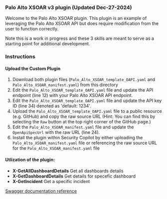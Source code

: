 ### Palo Alto XSOAR v3 plugin (Updated Dec-27-2024)

Welcome to the Palo Alto XSOAR plugin. This plugin is an example of leveraging the Palo Alto XSOAR API but does require modification from the user to function correctly.

Note this is a work in progress and these 3 skills are meant to serve as a starting point for additional development.

### Instructions
#### Upload the Custom Plugin

1. Download both plugin files (`Palo_Alto_XSOAR_template_OAPI.yaml` and `Palo_Alto_XSOAR_manifest.yaml`) from this directory
2. Edit the `Palo_Alto_XSOAR_template_OAPI.yaml` file and update the API endpoint (line 12) with your Palo Alto XSOAR API endpoint.
3. Edit the `Palo_Alto_XSOAR_template_OAPI.yaml` file and update the API key ID (line 34) denoted as 'default: 1234'.
4. Upload the `Palo_Alto_XSOAR_template_OAPI.yaml` file to a public resource (e.g. GitHub) and copy the raw source URL (Hint: You can find this by selecting the `Raw` button at the top right corner of the GitHub page.)
5. Edit the `Palo_Alto_XSOAR_manifest.yaml` file and update the `OpenApiSpecUrl` with the raw URL (line 24).
6. Install the plugin within Security Copilot by either uploading the `Palo_Alto_XSOAR_manifest.yaml` file or referencing the raw source URL for the `Palo_Alto_XSOAR_manifest.yaml` file 

#### Utlization of the plugin:

- **X-GetAllDashboardDetails** Get all dashboards details
- **X-GetDashboardDetails** Get details for specefic dashboard
- **X-GetIncident** Get a specific incident


[Swagger documentation reference](https://swagger.io/docs/specification/v3_0/authentication/)

